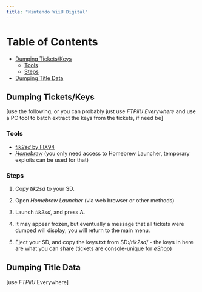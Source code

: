 ```yaml
---
title: "Nintendo WiiU Digital"
---
```


# Table of Contents
- [Dumping Tickets/Keys](#dumping-tickets-keys)
  * [Tools](#tools)
  * [Steps](#steps)
- [Dumping Title Data](#dumping-title-data)

## Dumping Tickets/Keys

[use the following, or you can probably just use *FTPiiU Everywhere* and use a PC tool to batch extract the keys from the tickets, if need be]

### Tools

-   [*tik2sd* by FIX94](https://github.com/FIX94/tik2sd/releases/tag/v1.1u2)
-   [*Homebrew*](https://wiiu.hacks.guide/)  (you only need access to Homebrew Launcher, temporary exploits can be used for that)

### Steps

1. Copy *tik2sd* to your SD.

2. Open *Homebrew Launcher* (via web browser or other methods)

3. Launch *tik2sd*, and press A.

4. It may appear frozen, but eventually a message that all tickets were dumped will display; you will return to the main menu.

5. Eject your SD, and copy the keys.txt from SD:/*tik2sd*/ - the keys in here are what you can share (tickets are console-unique for *eShop*)

## Dumping Title Data

[use *FTPiiU* Everywhere]